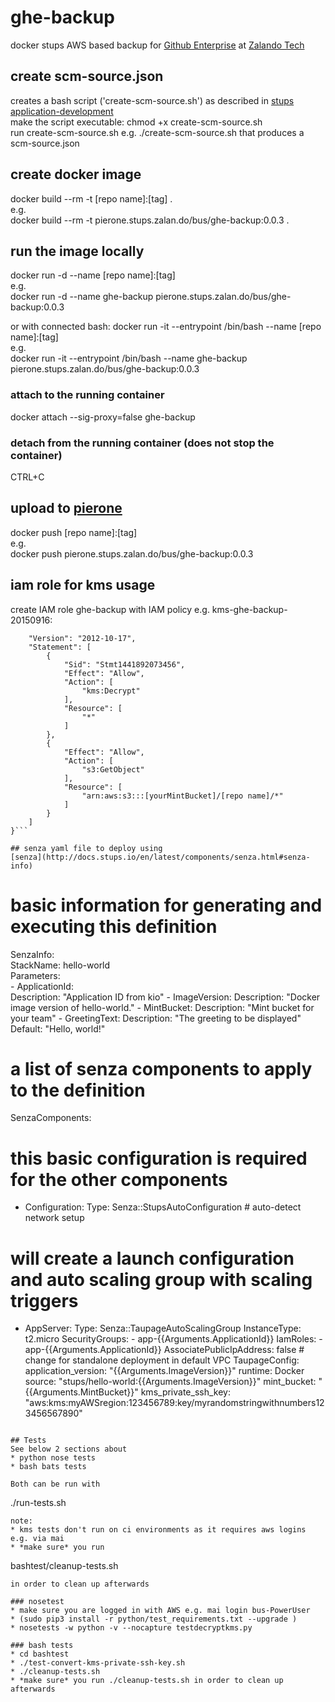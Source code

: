 # ghe-backup
docker stups AWS based backup for [Github Enterprise](https://enterprise.github.com/)
at [Zalando Tech](https://tech.zalando.com/)

## create scm-source.json
creates a bash script ('create-scm-source.sh') as described in
[stups application-development](http://docs.stups.io/en/latest/user-guide/application-development.html)  
make the script executable: chmod +x create-scm-source.sh  
run create-scm-source.sh e.g. ./create-scm-source.sh that produces a scm-source.json  

## create docker image
docker build --rm -t [repo name]:[tag] .  
e.g.  
docker build --rm -t pierone.stups.zalan.do/bus/ghe-backup:0.0.3 .  

## run the image locally
docker run -d --name [repo name]:[tag]  
e.g.  
docker run -d --name ghe-backup pierone.stups.zalan.do/bus/ghe-backup:0.0.3  

or with connected bash:
docker run -it --entrypoint /bin/bash --name [repo name]:[tag]  
e.g.  
docker run -it --entrypoint /bin/bash --name ghe-backup pierone.stups.zalan.do/bus/ghe-backup:0.0.3  

### attach to the running container
docker attach --sig-proxy=false ghe-backup
### detach from the running container (does not stop the container)
CTRL+C

## upload to [pierone](https://github.com/zalando-stups/pierone)
docker push [repo name]:[tag]  
e.g.  
docker push pierone.stups.zalan.do/bus/ghe-backup:0.0.3  

## iam role for kms usage
create IAM role ghe-backup with IAM policy e.g. kms-ghe-backup-20150916:  
```{  
    "Version": "2012-10-17",  
    "Statement": [  
        {  
            "Sid": "Stmt1441892073456",  
            "Effect": "Allow",  
            "Action": [  
                "kms:Decrypt"  
            ],  
            "Resource": [  
                "*"  
            ]  
        },
        {
            "Effect": "Allow",
            "Action": [
                "s3:GetObject"
            ],
            "Resource": [
                "arn:aws:s3:::[yourMintBucket]/[repo name]/*"
            ]
        }  
    ]  
}```   

## senza yaml file to deploy using
[senza](http://docs.stups.io/en/latest/components/senza.html#senza-info)  

```  
# basic information for generating and executing this definition  
SenzaInfo:  
  StackName: hello-world  
  Parameters:  
    - ApplicationId:  
        Description: "Application ID from kio"
    - ImageVersion:
        Description: "Docker image version of hello-world."
    - MintBucket:
        Description: "Mint bucket for your team"
    - GreetingText:
        Description: "The greeting to be displayed"
        Default: "Hello, world!"
# a list of senza components to apply to the definition
SenzaComponents:
  # this basic configuration is required for the other components
  - Configuration:
      Type: Senza::StupsAutoConfiguration # auto-detect network setup
  # will create a launch configuration and auto scaling group with scaling triggers
  - AppServer:
      Type: Senza::TaupageAutoScalingGroup
      InstanceType: t2.micro
      SecurityGroups:
        - app-{{Arguments.ApplicationId}}
      IamRoles:
        - app-{{Arguments.ApplicationId}}
      AssociatePublicIpAddress: false # change for standalone deployment in default VPC
      TaupageConfig:
        application_version: "{{Arguments.ImageVersion}}"
        runtime: Docker
        source: "stups/hello-world:{{Arguments.ImageVersion}}"
        mint_bucket: "{{Arguments.MintBucket}}"
        kms_private_ssh_key: "aws:kms:myAWSregion:123456789:key/myrandomstringwithnumbers123456567890"  
```

## Tests
See below 2 sections about
* python nose tests
* bash bats tests

Both can be run with
```  
./run-tests.sh  
```  
note:
* kms tests don't run on ci environments as it requires aws logins e.g. via mai
* *make sure* you run
```  
bashtest/cleanup-tests.sh  
```  
in order to clean up afterwards

### nosetest
* make sure you are logged in with AWS e.g. mai login bus-PowerUser
* (sudo pip3 install -r python/test_requirements.txt --upgrade )
* nosetests -w python -v --nocapture testdecryptkms.py

### bash tests
* cd bashtest
* ./test-convert-kms-private-ssh-key.sh
* ./cleanup-tests.sh
* *make sure* you run ./cleanup-tests.sh in order to clean up afterwards
